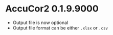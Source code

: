 # AccuCor2 0.1.9.9000

* Output file is now optional
* Output file format can be either `.xlsx` or `.csv`
